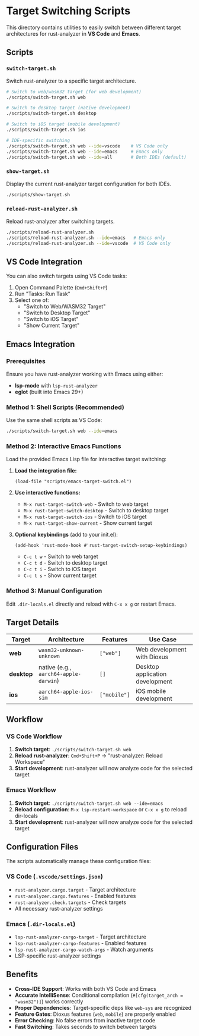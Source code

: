 # Target Switching Scripts

This directory contains utilities to easily switch between different target architectures for rust-analyzer in **VS Code** and **Emacs**.

## Scripts

### `switch-target.sh`
Switch rust-analyzer to a specific target architecture.

```bash
# Switch to web/wasm32 target (for web development)
./scripts/switch-target.sh web

# Switch to desktop target (native development)
./scripts/switch-target.sh desktop

# Switch to iOS target (mobile development)  
./scripts/switch-target.sh ios

# IDE-specific switching
./scripts/switch-target.sh web --ide=vscode    # VS Code only
./scripts/switch-target.sh web --ide=emacs     # Emacs only
./scripts/switch-target.sh web --ide=all       # Both IDEs (default)
```

### `show-target.sh`
Display the current rust-analyzer target configuration for both IDEs.

```bash
./scripts/show-target.sh
```

### `reload-rust-analyzer.sh`
Reload rust-analyzer after switching targets.

```bash
./scripts/reload-rust-analyzer.sh
./scripts/reload-rust-analyzer.sh --ide=emacs   # Emacs only
./scripts/reload-rust-analyzer.sh --ide=vscode  # VS Code only
```

## VS Code Integration

You can also switch targets using VS Code tasks:

1. Open Command Palette (`Cmd+Shift+P`)
2. Run "Tasks: Run Task"
3. Select one of:
   - "Switch to Web/WASM32 Target"
   - "Switch to Desktop Target" 
   - "Switch to iOS Target"
   - "Show Current Target"

## Emacs Integration

### Prerequisites
Ensure you have rust-analyzer working with Emacs using either:
- **lsp-mode** with `lsp-rust-analyzer` 
- **eglot** (built into Emacs 29+)

### Method 1: Shell Scripts (Recommended)
Use the same shell scripts as VS Code:

```bash
./scripts/switch-target.sh web --ide=emacs
```

### Method 2: Interactive Emacs Functions
Load the provided Emacs Lisp file for interactive target switching:

1. **Load the integration file:**
   ```elisp
   (load-file "scripts/emacs-target-switch.el")
   ```

2. **Use interactive functions:**
   - `M-x rust-target-switch-web` - Switch to web target
   - `M-x rust-target-switch-desktop` - Switch to desktop target  
   - `M-x rust-target-switch-ios` - Switch to iOS target
   - `M-x rust-target-show-current` - Show current target

3. **Optional keybindings** (add to your init.el):
   ```elisp
   (add-hook 'rust-mode-hook #'rust-target-switch-setup-keybindings)
   ```
   - `C-c t w` - Switch to web target
   - `C-c t d` - Switch to desktop target
   - `C-c t i` - Switch to iOS target
   - `C-c t s` - Show current target

### Method 3: Manual Configuration
Edit `.dir-locals.el` directly and reload with `C-x x g` or restart Emacs.

## Target Details

| Target | Architecture | Features | Use Case |
|--------|-------------|----------|----------|
| **web** | `wasm32-unknown-unknown` | `["web"]` | Web development with Dioxus |
| **desktop** | native (e.g., `aarch64-apple-darwin`) | `[]` | Desktop application development |
| **ios** | `aarch64-apple-ios-sim` | `["mobile"]` | iOS mobile development |

## Workflow

### VS Code Workflow
1. **Switch target**: `./scripts/switch-target.sh web`
2. **Reload rust-analyzer**: `Cmd+Shift+P` → "rust-analyzer: Reload Workspace"
3. **Start development**: rust-analyzer will now analyze code for the selected target

### Emacs Workflow
1. **Switch target**: `./scripts/switch-target.sh web --ide=emacs`
2. **Reload configuration**: `M-x lsp-restart-workspace` or `C-x x g` to reload dir-locals
3. **Start development**: rust-analyzer will now analyze code for the selected target

## Configuration Files

The scripts automatically manage these configuration files:

### VS Code (`.vscode/settings.json`)
- `rust-analyzer.cargo.target` - Target architecture
- `rust-analyzer.cargo.features` - Enabled features
- `rust-analyzer.check.targets` - Check targets
- All necessary rust-analyzer settings

### Emacs (`.dir-locals.el`)
- `lsp-rust-analyzer-cargo-target` - Target architecture  
- `lsp-rust-analyzer-cargo-features` - Enabled features
- `lsp-rust-analyzer-cargo-watch-args` - Watch arguments
- LSP-specific rust-analyzer settings

## Benefits

- **Cross-IDE Support**: Works with both VS Code and Emacs
- **Accurate IntelliSense**: Conditional compilation (`#[cfg(target_arch = "wasm32")]`) works correctly
- **Proper Dependencies**: Target-specific deps like `web-sys` are recognized
- **Feature Gates**: Dioxus features (`web`, `mobile`) are properly enabled
- **Error Checking**: No false errors from inactive target code
- **Fast Switching**: Takes seconds to switch between targets